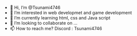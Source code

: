 - 👋 Hi, I’m @Tsunami4746
- 👀 I’m interested in web developmet and game development 
- 🌱 I’m currently learning html, css and Java script
- 💞️ I’m looking to collaborate on ...
- 📫 How to reach me? Discord : Tsunami4746

<!---
Tsunami4746/Tsunami4746 is a ✨ special ✨ repository because its `README.md` (this file) appears on your GitHub profile.
You can click the Preview link to take a look at your changes.
--->
